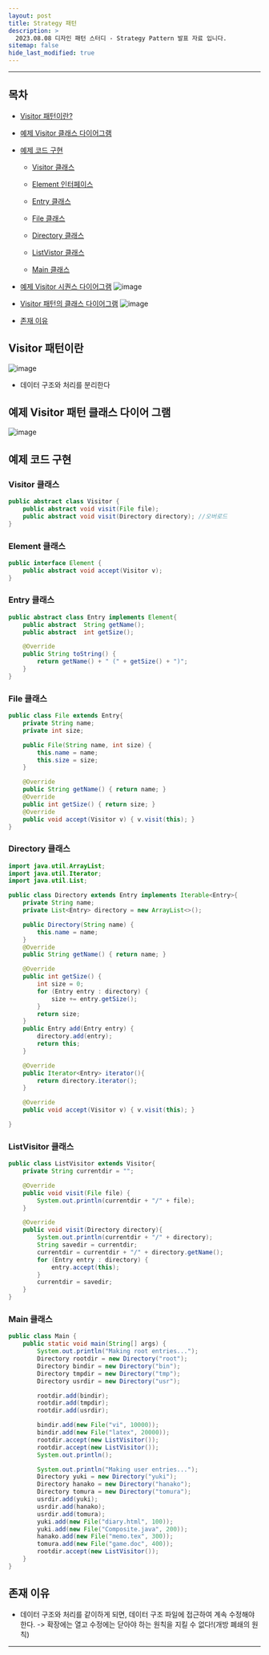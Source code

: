```yaml
---
layout: post
title: Strategy 패턴
description: >
  2023.08.08 디자인 패턴 스터디 - Strategy Pattern 발표 자료 입니다.
sitemap: false
hide_last_modified: true
---
```


---

## 목차

- [Visitor 패턴이란?](#Visitor-패턴이란?)
- [예제 Visitor 클래스 다이어그램](#예제-Visitor-클래스-다이어그램)


- [예제 코드 구현](#예제-코드-구현)
    - [Visitor 클래스](#Visitor-클래스)

    - [Element 인터페이스](#Element-인터페이스)

    - [Entry 클래스](#Entry-클래스)

    - [File 클래스](#File-클래스)

    - [Directory 클래스](#Directory-클래스)

    - [ListVistor 클래스](#ListVistor-클래스)

    - [Main 클래스](#main-클래스)

- [예제 Visitor 시퀀스 다이어그램](#예제-Visitor-시퀀스-다이어그램)
![image](https://github.com/inh2613/inh2613.github.io/assets/62206617/adcd0b1a-aaf5-4fad-86bb-7ce9f804340d)

- [Visitor 패턴의 클래스 다이어그램](#Visitor-패턴의-클래스-다이어그램)
![image](https://github.com/inh2613/inh2613.github.io/assets/62206617/fa259798-232e-4403-b34a-3a9aa6bc27ac)

- [존재 이유](#존재-이유)


## Visitor 패턴이란

![image](https://github.com/inh2613/inh2613.github.io/assets/62206617/ad10adbd-cb5b-4ef2-9edf-6ed5d0196c80)
- 데이터 구조와 처리를 분리한다
## 예제 Visitor 패턴 클래스 다이어 그램
![image](https://github.com/inh2613/inh2613.github.io/assets/62206617/28d153c5-7c86-4a26-b78a-e0c453a97794)


## 예제 코드 구현

### Visitor 클래스
```java
public abstract class Visitor {
	public abstract void visit(File file);
	public abstract void visit(Directory directory); //오버로드
}

```
### Element 클래스
```java
public interface Element {
	public abstract void accept(Visitor v);
}

```
### Entry 클래스
```java
public abstract class Entry implements Element{
	public abstract  String getName();
	public abstract  int getSize();

	@Override
	public String toString() {
		return getName() + " (" + getSize() + ")";
	}
}

```
### File 클래스
```java
public class File extends Entry{
	private String name;
	private int size;

	public File(String name, int size) {
		this.name = name;
		this.size = size;
	}

	@Override
	public String getName() { return name; }
	@Override
	public int getSize() { return size; }
	@Override
	public void accept(Visitor v) { v.visit(this); }
}

```
### Directory 클래스
```java
import java.util.ArrayList;
import java.util.Iterator;
import java.util.List;

public class Directory extends Entry implements Iterable<Entry>{
	private String name;
	private List<Entry> directory = new ArrayList<>();

	public Directory(String name) {
		this.name = name;
	}
	@Override
	public String getName() { return name; }

	@Override
	public int getSize() {
		int size = 0;
		for (Entry entry : directory) {
			size += entry.getSize();
		}
		return size;
	}
	public Entry add(Entry entry) {
		directory.add(entry);
		return this;
	}

	@Override
	public Iterator<Entry> iterator(){
		return directory.iterator();
	}

	@Override
	public void accept(Visitor v) { v.visit(this); }

}

```
### ListVisitor 클래스
```java
public class ListVisitor extends Visitor{
	private String currentdir = "";

	@Override
	public void visit(File file) {
		System.out.println(currentdir + "/" + file);
	}

	@Override
	public void visit(Directory directory){
		System.out.println(currentdir + "/" + directory);
		String savedir = currentdir;
		currentdir = currentdir + "/" + directory.getName();
		for (Entry entry : directory) {
			entry.accept(this);
		}
		currentdir = savedir;
	}
}

```
### Main 클래스
```java
public class Main {
	public static void main(String[] args) {
		System.out.println("Making root entries...");
		Directory rootdir = new Directory("root");
		Directory bindir = new Directory("bin");
		Directory tmpdir = new Directory("tmp");
		Directory usrdir = new Directory("usr");

		rootdir.add(bindir);
		rootdir.add(tmpdir);
		rootdir.add(usrdir);

		bindir.add(new File("vi", 10000));
		bindir.add(new File("latex", 20000));
		rootdir.accept(new ListVisitor());
		rootdir.accept(new ListVisitor());
		System.out.println();

		System.out.println("Making user entries...");
		Directory yuki = new Directory("yuki");
		Directory hanako = new Directory("hanako");
		Directory tomura = new Directory("tomura");
		usrdir.add(yuki);
		usrdir.add(hanako);
		usrdir.add(tomura);
		yuki.add(new File("diary.html", 100));
		yuki.add(new File("Composite.java", 200));
		hanako.add(new File("memo.tex", 300));
		tomura.add(new File("game.doc", 400));
		rootdir.accept(new ListVisitor());
	}
}
```
## 존재 이유
- 데이터 구조와 처리를 같이하게 되면, 데이터 구조 파일에 접근하여 계속 수정해야 한다. -> 확장에는 열고 수정에는 닫아야 하는 원칙을 지킬 수 없다!(개방 폐쇄의 원칙)
---